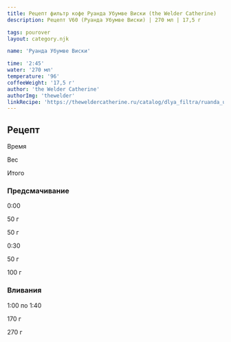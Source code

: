 ```yaml
---
title: Рецепт фильтр кофе Руанда Убумве Виски (the Welder Catherine)
description: Рецепт V60 (Руанда Убумве Виски) | 270 мл | 17,5 г

tags: pourover
layout: category.njk

name: 'Руанда Убумве Виски'

time: '2:45'
water: '270 мл'
temperature: '96'
coffeeWeight: '17,5 г'
author: 'the Welder Catherine'
authorImg: 'thewelder'
linkRecipe: 'https://theweldercatherine.ru/catalog/dlya_filtra/ruanda_ubumve_viski/'
---
```


## Рецепт


<div class="time-line">

Время

Вес

Итого

</div>

### Предсмачивание

<div class="time-line">

0:00

50 г

50 г

</div>

<div class="time-line">

0:30

50 г

100 г

</div>


### Вливания

<div class="time-line">

1:00 по 1:40

170 г

270 г

</div>
<br/>
